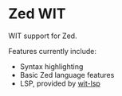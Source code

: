 # Zed WIT

WIT support for Zed.

Features currently include:

- Syntax highlighting
- Basic Zed language features
- LSP, provided by [wit-lsp](https://github.com/Michael-F-Bryan/wit-lsp)
